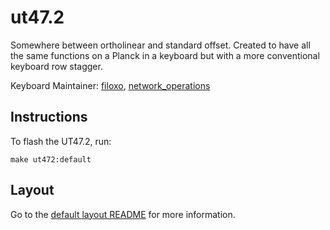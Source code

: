 # ut47.2

Somewhere between ortholinear and standard offset. Created to have all the same functions on a Planck in a keyboard but with a more conventional keyboard row stagger.

Keyboard Maintainer: [filoxo](https://github.com/filoxo), [network_operations](https://www.keyhive.xyz)

## Instructions

To flash the UT47.2, run:

    make ut472:default

## Layout

Go to the [default layout README](keymaps/default/readme.md) for more information.
